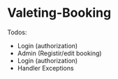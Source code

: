 # Valeting-Booking

Todos:
 - Login (authorization)
 - Admin (Registir/edit booking)
 - Login (authorization)
 - Handler Exceptions
